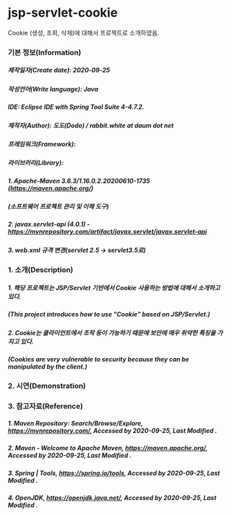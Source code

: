 # jsp-servlet-cookie
Cookie (생성, 조회, 삭제)에 대해서 프로젝트로 소개하였음.

### 기본 정보(Information)
##### 제작일자(Create date): 2020-09-25
##### 작성언어(Write language): Java
##### IDE: Eclipse IDE with Spring Tool Suite 4-4.7.2.
##### 제작자(Author): 도도(Dodo) / rabbit.white at daum dot net
##### 프레임워크(Framework): 
##### 라이브러리(Library): 
##### 1. Apache-Maven 3.6.3/1.16.0.2.20200610-1735 (https://maven.apache.org/)
##### (소프트웨어 프로젝트 관리 및 이해 도구)
##### 2. javax.servlet-api (4.0.1) - https://mvnrepository.com/artifact/javax.servlet/javax.servlet-api
##### 3. web.xml 규격 변경(servlet 2.5 -> servlet3.5로)

### 1. 소개(Description)
##### 1. 해당 프로젝트는 JSP/Servlet 기반에서 Cookie 사용하는 방법에 대해서 소개하고 있다.
##### (This project introduces how to use "Cookie" based on JSP/Servlet.)
##### 2. Cookie는 클라이언트에서 조작 등이 가능하기 때문에 보안에 매우 취약한 특징을 가지고 있다.
##### (Cookies are very vulnerable to security because they can be manipulated by the client.)

### 2. 시연(Demonstration)

### 3. 참고자료(Reference)
##### 1. Maven Repository: Search/Browse/Explore, https://mvnrepository.com/, Accessed by 2020-09-25, Last Modified .
##### 2. Maven - Welcome to Apache Maven, https://maven.apache.org/, Accessed by 2020-09-25, Last Modified .
##### 3. Spring | Tools, https://spring.io/tools, Accessed by 2020-09-25, Last Modified .
##### 4. OpenJDK, https://openjdk.java.net/, Accessed by 2020-09-25, Last Modified .

